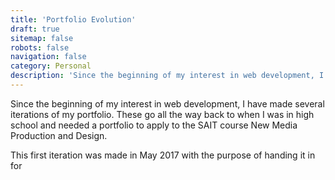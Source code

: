 ```yaml
---
title: 'Portfolio Evolution'
draft: true
sitemap: false
robots: false
navigation: false
category: Personal
description: 'Since the beginning of my interest in web development, I have made several iterations of my portfolio from 2017 to present.'
---
```


Since the beginning of my interest in web development, I have made several iterations of my portfolio. These go all the way back to when I was in high school and needed a portfolio to apply to the SAIT course New Media Production and Design.

This first iteration was made in May 2017 with the purpose of handing it in for